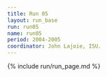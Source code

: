 ```yaml
---
title: Run 05
layout: run_base
run: run05
name: run05
period: 2004-2005
coordinator: John Lajoie, ISU.
---
```

{% include run/run_page.md %}
